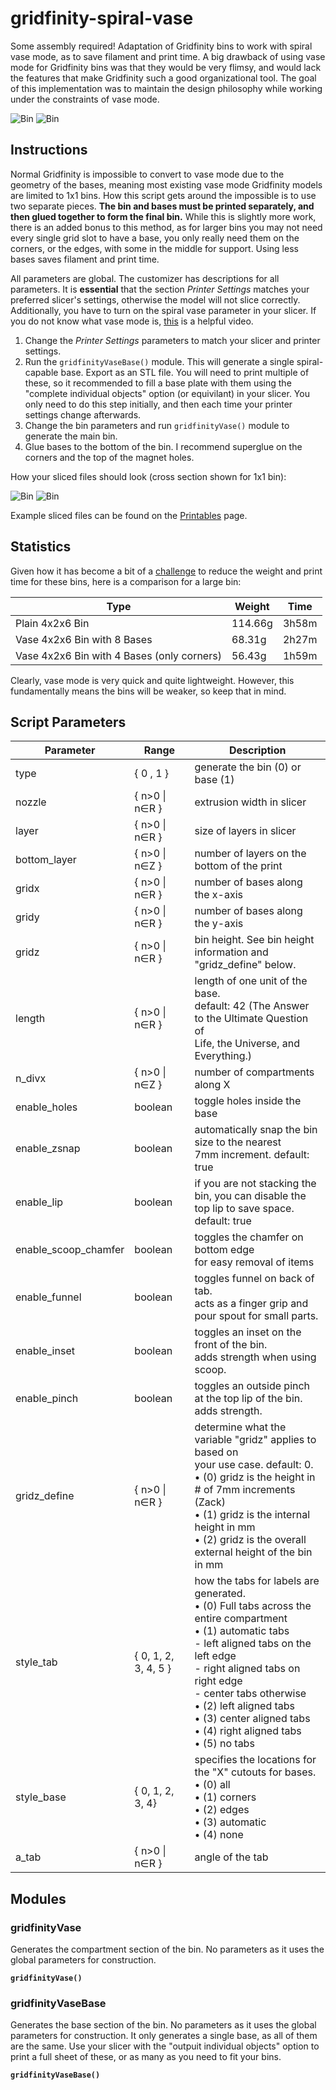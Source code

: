 # gridfinity-spiral-vase

Some assembly required!
Adaptation of Gridfinity bins to work with spiral vase mode, as to save filament and print time. A big drawback of using vase mode for Gridfinity bins was that they would be very flimsy, and would lack the features that make Gridfinity such a good organizational tool. The goal of this implementation was to maintain the design philosophy while working under the constraints of vase mode. 

![Bin](images/vase_dividers.gif)
![Bin](images/vase_base.gif)

## Instructions
Normal Gridfinity is impossible to convert to vase mode due to the geometry of the bases, meaning most existing vase mode Gridfinity models are limited to 1x1 bins. How this script gets around the impossible is to use two separate pieces. **The bin and bases must be printed separately, and then glued together to form the final bin.** While this is slightly more work, there is an added bonus to this method, as for larger bins you may not need every single grid slot to have a base, you only really need them on the corners, or the edges, with some in the middle for support. Using less bases saves filament and print time.

All parameters are global. The customizer has descriptions for all parameters. It is **essential** that the section *Printer Settings* matches your preferred slicer's settings, otherwise the model will not slice correctly. Additionally, you have to turn on the spiral vase parameter in your slicer. If you do not know what vase mode is, [this](https://www.youtube.com/watch?v=HZSFoFYpBaA) is a helpful video. 

1. Change the *Printer Settings* parameters to match your slicer and printer settings.
2. Run the `gridfinityVaseBase()` module. This will generate a single spiral-capable base. Export as an STL file. You will need to print multiple of these, so it recommended to fill a base plate with them using the "complete individual objects" option (or equivilant) in your slicer. You only need to do this step initially, and then each time your printer settings change afterwards. 
3. Change the bin parameters and run `gridfinityVase()` module to generate the main bin. 
4. Glue bases to the bottom of the bin. I recommend superglue on the corners and the top of the magnet holes. 

How your sliced files should look (cross section shown for 1x1 bin):

![Bin](images/slicer_bin.png)
![Bin](images/slicer_base.png)

Example sliced files can be found on the [Printables](https://www.printables.com/model/284371-spiral-vase-gridfinity-in-openscad) page. 

## Statistics
Given how it has become a bit of a [challenge](https://www.printables.com/model/265271-gridfinity-lite-economical-plain-storage-bins) to reduce the weight and print time for these bins, here is a comparison for a large bin:

| Type | Weight | Time |
|--------------|-----------|------------|
Plain 4x2x6 Bin | 114.66g | 3h58m
Vase 4x2x6 Bin with 8 Bases | 68.31g | 2h27m
Vase 4x2x6 Bin with 4 Bases (only corners) | 56.43g | 1h59m

Clearly, vase mode is very quick and quite lightweight. However, this fundamentally means the bins will be weaker, so keep that in mind. 

## Script Parameters

Parameter | Range | Description
--- | ----- | ---
type | { 0 , 1 } | generate the bin (0) or base (1)
nozzle | { n>0 \| n∈R } | extrusion width in slicer
layer | { n>0 \| n∈R } | size of layers in slicer
bottom_layer | { n>0 \| n∈Z } | number of layers on the bottom of the print
gridx | { n>0 \| n∈R } | number of bases along the x-axis  
gridy | { n>0 \| n∈R } | number of bases along the y-axis  
gridz | { n>0 \| n∈R } | bin height. See bin height information and <br> "gridz_define" below.  
length | { n>0 \| n∈R } | length of one unit of the base. <br> default: 42 (The Answer to the Ultimate Question of <br>Life, the Universe, and Everything.)
n_divx | { n>0 \| n∈Z }  | number of compartments along X
enable_holes | boolean | toggle holes inside the base
enable_zsnap | boolean | automatically snap the bin size to the nearest <br> 7mm increment. default: true
enable_lip | boolean | if you are not stacking the bin, you can disable the <br>top lip to save space. default: true
enable_scoop_chamfer | boolean | toggles the chamfer on bottom edge <br> for easy removal of items
enable_funnel | boolean | toggles funnel on back of tab. <br> acts as a finger grip and pour spout for small parts.
enable_inset | boolean | toggles an inset on the front of the bin. <br> adds strength when using scoop. 
enable_pinch | boolean | toggles an outside pinch at the top lip of the bin. <br> adds strength. 
gridz_define | { n>0 \| n∈R } | determine what the variable "gridz" applies to based on <br> your use case. default: 0. <br>     • (0) gridz is the height in # of 7mm increments (Zack) <br>     • (1) gridz is the internal height in mm <br>     • (2) gridz is the overall external height of the bin in mm
style_tab | { 0, 1, 2, 3, 4, 5 } | how the tabs for labels are generated. <br>     • (0) Full tabs across the entire compartment <br>     • (1) automatic tabs <br>     - left aligned tabs on the left edge<br>     - right aligned tabs on right edge<br>     -  center tabs otherwise <br>     • (2) left aligned tabs <br>     • (3) center aligned tabs <br>     • (4) right aligned tabs <br>     • (5) no tabs
style_base | { 0, 1, 2, 3, 4} | specifies the locations for the "X" cutouts for bases. <br>     • (0) all <br>     • (1) corners <br>     • (2) edges <br>     • (3) automatic <br>     • (4) none
a_tab | { n>0 \| n∈R } | angle of the tab 

## Modules 

### gridfinityVase

Generates the compartment section of the bin. No parameters as it uses the global parameters for construction.  

**`gridfinityVase()`**


### gridfinityVaseBase

Generates the base section of the bin. No parameters as it uses the global parameters for construction. It only generates a single base, as all of them are the same. Use your slicer with the "outpuit individual objects" option to print a full sheet of these, or as many as you need to fit your bins. 

**`gridfinityVaseBase()`**